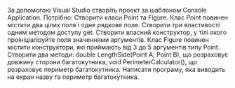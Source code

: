 За допомогою Visual Studio створіть проект за шаблоном Console Application.
Потрібно:
Створити класи Point та Figure.
Клас Point повинен містити два цілих поля і одне рядкове поле.
Створити три властивості одним методом доступу get.
Створити власний конструктор, у тілі якого проініціалізуйте поля значеннями аргументів. Клас Figure повинен містити конструктори, які приймають від 3 до 5 аргументів типу Point.
Створити два методи: double LengthSide(Point A, Point B), що розраховує довжину сторони багатокутника; void PerimeterCalculator(), що розраховує периметр багатокутника. Написати програму, яка виводить на екран назву та периметр багатокутника.
